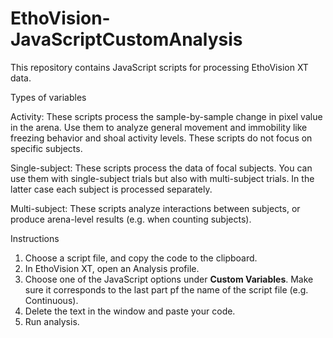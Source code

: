# EthoVision-JavaScriptCustomAnalysis
This repository contains JavaScript scripts for processing EthoVision XT data.

Types of variables

Activity: These scripts process the sample-by-sample change in pixel value in the arena. Use them to analyze general movement and immobility like freezing behavior and shoal activity levels. These scripts do not focus on specific subjects.

Single-subject: These scripts process the data of focal subjects. You can use them with single-subject trials but also with multi-subject trials. In the latter case each subject is processed separately.

Multi-subject: These scripts analyze interactions between subjects, or produce arena-level results (e.g. when counting subjects). 


Instructions
1. Choose a script file, and copy the code to the clipboard.
2. In EthoVision XT, open an Analysis profile.
3. Choose one of the JavaScript options under **Custom Variables**. Make sure it corresponds to the last part pf the name of the script file (e.g. Continuous).
4. Delete the text in the window and paste your code.
5. Run analysis.


